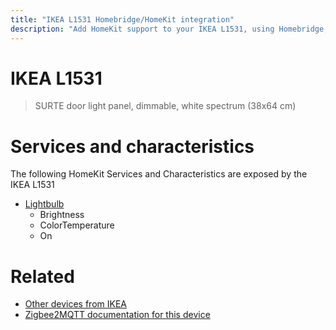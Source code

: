 ```yaml
---
title: "IKEA L1531 Homebridge/HomeKit integration"
description: "Add HomeKit support to your IKEA L1531, using Homebridge, Zigbee2MQTT and homebridge-z2m."
---
```

<!---
This file has been GENERATED using src/docgen/docgen.ts
DO NOT EDIT THIS FILE MANUALLY!
-->
# IKEA L1531
> SURTE door light panel, dimmable, white spectrum (38x64 cm)


# Services and characteristics
The following HomeKit Services and Characteristics are exposed by
the IKEA L1531

* [Lightbulb](../../light.md)
  * Brightness
  * ColorTemperature
  * On


# Related
* [Other devices from IKEA](../index.md#ikea)
* [Zigbee2MQTT documentation for this device](https://www.zigbee2mqtt.io/devices/L1531.html)